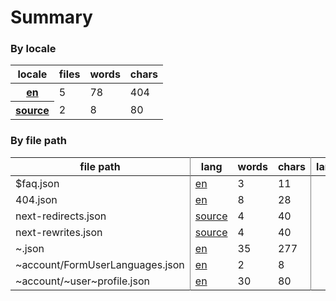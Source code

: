 # Summary

### By locale

<table><thead><tr><th>locale</th><th>files</th><th>words</th><th>chars</th></tr></thead><tbody><tr><th><a href="https://github.com/your-network/translations/tree/dev/en">en</a></th><td>5</td><td>78</td><td>404</td></tr><tr><th><a href="https://github.com/your-network/translations/tree/dev/source">source</a></th><td>2</td><td>8</td><td>80</td></tr></tbody></table>

### By file path

<table><thead><tr><th style="border-right:1px solid grey">file path</th><th>lang</th><th>words</th><th style="border-right:1px solid grey">chars</th><th>lang</th><th>words</th><th style="border-right:1px solid grey">chars</th></tr></thead><tbody><tr><td style="border-right:1px solid grey">$faq.json</td><td><a href="https://github.com/your-network/translations/tree/dev/en/$faq.json">en</a></td><td>3</td><td style="border-right:1px solid grey">11</td></tr><tr><td style="border-right:1px solid grey">404.json</td><td><a href="https://github.com/your-network/translations/tree/dev/en/404.json">en</a></td><td>8</td><td style="border-right:1px solid grey">28</td></tr><tr><td style="border-right:1px solid grey">next-redirects.json</td><td><a href="https://github.com/your-network/translations/tree/dev/source/next-redirects.json">source</a></td><td>4</td><td style="border-right:1px solid grey">40</td></tr><tr><td style="border-right:1px solid grey">next-rewrites.json</td><td><a href="https://github.com/your-network/translations/tree/dev/source/next-rewrites.json">source</a></td><td>4</td><td style="border-right:1px solid grey">40</td></tr><tr><td style="border-right:1px solid grey">~.json</td><td><a href="https://github.com/your-network/translations/tree/dev/en/~.json">en</a></td><td>35</td><td style="border-right:1px solid grey">277</td></tr><tr><td style="border-right:1px solid grey">~account/FormUserLanguages.json</td><td><a href="https://github.com/your-network/translations/tree/dev/en/~account/FormUserLanguages.json">en</a></td><td>2</td><td style="border-right:1px solid grey">8</td></tr><tr><td style="border-right:1px solid grey">~account/~user~profile.json</td><td><a href="https://github.com/your-network/translations/tree/dev/en/~account/~user~profile.json">en</a></td><td>30</td><td style="border-right:1px solid grey">80</td></tr></tbody></table>

